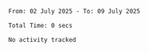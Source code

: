 <!--START_SECTION:waka-->

```txt
From: 02 July 2025 - To: 09 July 2025

Total Time: 0 secs

No activity tracked
```

<!--END_SECTION:waka-->
